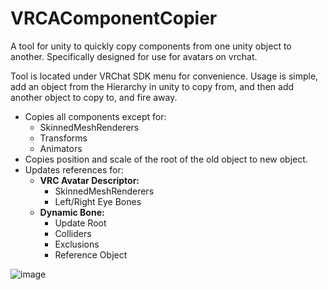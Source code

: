# VRCAComponentCopier
A tool for unity to quickly copy components from one unity object to another. Specifically designed for use for avatars on vrchat.

Tool is located under VRChat SDK menu for convenience.
Usage is simple, add an object from the Hierarchy in unity to copy from, and then add another object to copy to, and fire away.

- Copies all components except for:
  - SkinnedMeshRenderers 
  - Transforms 
  - Animators   
- Copies position and scale of the root of the old object to new object.
- Updates references for:
  - **VRC Avatar Descriptor:**
    - SkinnedMeshRenderers
    - Left/Right Eye Bones
  - **Dynamic Bone:**
    - Update Root
    - Colliders
    - Exclusions
    - Reference Object

![image](https://user-images.githubusercontent.com/76971405/103578909-65d59a80-4ea5-11eb-90d7-2b68cf20c744.png)

